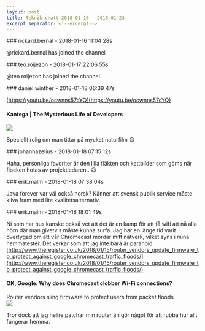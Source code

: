 ```yaml
---
layout: post
title: Teknik-chatt 2018-01-16 - 2018-01-23
excerpt_separator: <!--excerpt-->
---
```

<section class="message" markdown="1">
### rickard.bernal - 2018-01-16 11:04 28s

@rickard.bernal has joined the channel
</section>
<section class="message" markdown="1">
### teo.roijezon - 2018-01-17 22:06 55s

@teo.roijezon has joined the channel
</section>
<section class="message" markdown="1">
### daniel.winther - 2018-01-18 06:39 47s

[https://youtu.be/ocwnns57cYQ](https://youtu.be/ocwnns57cYQ)

<div class="attachment"><h4>Kantega | The Mysterious Life of Developers</h4><div class="text"></div>
<a href="https://youtu.be/ocwnns57cYQ"><div class="linkdiv"><img src="/assets/blogAssets/Kantega | The Mysterious Life of Developers" fallback="Kantega | The Mysterious Life of Developers"/></div></a></div>
    
Speciellt rolig om man tittar på mycket naturfilm 😄
</section>
<section class="message" markdown="1">
### johanhazelius - 2018-01-18 07:15 12s

Haha, personliga favoriter är den lilla fläkten och kattbilder som göms när flocken hotas av projektledaren.. 😃
</section>
<section class="message" markdown="1">
### erik.malm - 2018-01-18 07:38 04s

Java forever var väl också norsk? Känner att svensk publik service måste kliva fram med lite kvalitetsalternativ.
</section>
<section class="message" markdown="1">
### erik.malm - 2018-01-18 18:01 49s

Ni som har hus kanske också vet att det är en kamp för att få wifi att nå alla hörn där man givetvis måste kunna surfa. Jag har en länge tid varit övertygad om att vår Chromecast mördar mitt nätverk, vilket syns i mina hemmatester.
Det verkar som att jag inte bara är paranoid:
[http://www.theregister.co.uk/2018/01/15/router_vendors_update_firmware_to_protect_against_google_chromecast_traffic_floods/](http://www.theregister.co.uk/2018/01/15/router_vendors_update_firmware_to_protect_against_google_chromecast_traffic_floods/)

<div class="attachment"><h4>OK, Google: Why does Chromecast clobber Wi-Fi connections?</h4><div class="text">Router vendors sling firmware to protect users from packet floods</div>
<a href="http://www.theregister.co.uk/2018/01/15/router_vendors_update_firmware_to_protect_against_google_chromecast_traffic_floods/"><img src="https://regmedia.co.uk/2015/09/29/chromecast_group.jpg?x=1200&y=794" fallback="OK, Google: Why does Chromecast clobber Wi-Fi connections?"/></a></div>
    
Tror dock att jag hellre patchar min router än gör något för att rubba hur allt fungerar hemma.

<!--excerpt-->
</section>
